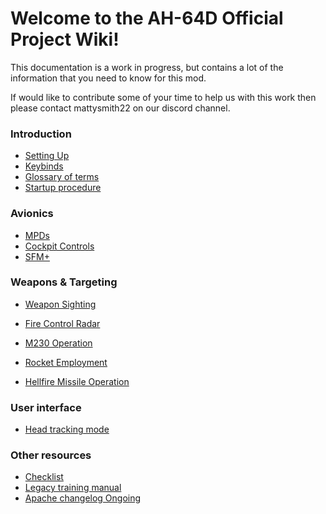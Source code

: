 # Welcome to the AH-64D Official Project Wiki!

This documentation is a work in progress, but contains a lot of the information that you need to know for this mod.

If would like to contribute some of your time to help us with this work then please contact mattysmith22 on our discord channel.

### Introduction

* [Setting Up](Setting-Up)
* [Keybinds](Keybinds)
* [Glossary of terms](Glossary-of-terms)
* [Startup procedure](Startup-Procedure)

### Avionics
* [MPDs](MPDs)
* [Cockpit Controls](Cockpit-controls)
* [SFM+](SFM-Plus)

### Weapons & Targeting
* [Weapon Sighting](Weapon-Sighting)
* [Fire Control Radar](Fire-Control-Radar)

* [M230 Operation](M230-Operation)
* [Rocket Employment](Rocket-Employment)
* [Hellfire Missile Operation](Hellfire-Missile-Operation)

### User interface
* [Head tracking mode](Head-Tracking)

### Other resources
* [Checklist](pdf/AH-64D-CHECKLIST.pdf)
* [Legacy training manual](http://mechmodels.com/mas/downloads/ah64v2/manual/ah64dv2_manual.html)
* [Apache changelog Ongoing](Apache-changelog--Ongoing)